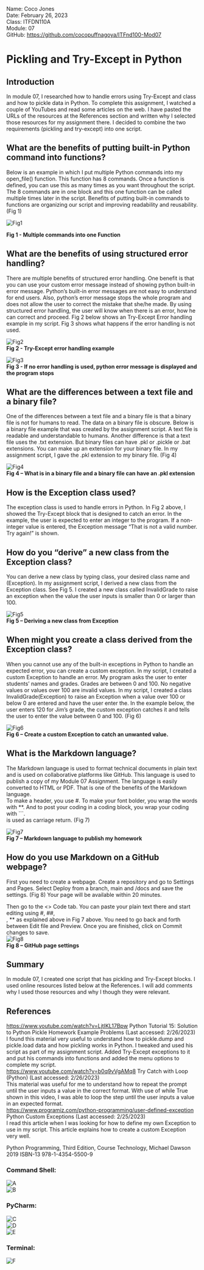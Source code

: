 Name: Coco Jones<br>
Date: February 26, 2023<br>
Class: ITFDN110A<br>
Module: 07<br>
GitHub: https://github.com/cocopuffnagoya/ITFnd100-Mod07<br>

# **Pickling and Try-Except in Python**

## **Introduction**
In module 07, I researched how to handle errors using Try-Except and class and how to pickle data in Python. To complete this assignment, I watched a couple of YouTubes and read some articles on the web. I have pasted the URLs of the resources at the References section and written why I selected those resources for my assignment there. I decided to combine the two requirements (pickling and try-except) into one script. 

## **What are the benefits of putting built-in Python command into functions?**
Below is an example in which I put multiple Python commands into my open_file() function. This function has 8 commands. Once a function is defined, you can use this as many times as you want throughout the script. The 8 commands are in one block and this one function can be called multiple times later in the script. Benefits of putting built-in commands to functions are organizing our script and improving readability and reusability. (Fig 1)

![Fig1](https://github.com/cocopuffnagoya/ITFnd100-Mod07/blob/main/docs/Images/Fig1.png "Fig 1 - Multiple commands into one Function")<br>

**Fig 1 - Multiple commands into one Function**

## **What are the benefits of using structured error handling?** ##
There are multiple benefits of structured error handling. One benefit is that you can use your custom error message instead of showing python built-in error message. Python’s built-in error messages are not easy to understand for end users. Also, python’s error message stops the whole program and does not allow the user to correct the mistake that she/he made. By using structured error handling, the user will know when there is an error, how he can correct and proceed. Fig 2 below shows an Try-Except Error handling example in my script. Fig 3 shows what happens if the error handling is not used.

![Fig2](https://github.com/cocopuffnagoya/ITFnd100-Mod07/blob/main/docs/Images/Fig2.png "Fig 2 - Try-Except error handling example")<br>
**Fig 2 - Try-Except error handling example**

![Fig3](https://github.com/cocopuffnagoya/ITFnd100-Mod07/blob/main/docs/Images/Fig3.png "Fig 3 - If no error handling is ued, python error message is displayed and the program stops")<br>
**Fig 3 - If no error handling is used, python error message is displayed and the program stops**

## **What are the differences between a text file and a binary file?**
One of the differences between a text file and a binary file is that a binary file is not for humans to read. The data on a binary file is obscure. Below is a binary file example that was created by the assignment script. A text file is readable and understandable to humans. Another difference is that a text file uses the .txt extension. But binary files can have .pkl or .pickle or .bat extensions. You can make up an extension for your binary file. In my assignment script, I gave the .pkl extension to my binary file. (Fig 4)

![Fig4](https://github.com/cocopuffnagoya/ITFnd100-Mod07/blob/main/docs/Images/Fig4.png "Fig 4 - What is in a binary file and a binary file can have an .pkl extension")<br>
**Fig 4 – What is in a binary file and a binary file can have an .pkl extension**

## **How is the Exception class used?**
The exception class is used to handle errors in Python. In Fig 2 above, I showed the Try-Except block that is designed to catch an error. In the example, the user is expected to enter an integer to the program. If a non-integer value is entered, the Exception message “That is not a valid number. Try again!” is shown.
 
## **How do you “derive” a new class from the Exception class?**
You can derive a new class by typing class, your desired class name and (Exception). In my assignment script, I derived a new class from the Exception class. See Fig 5. I created a new class called InvalidGrade to raise an exception when the value the user inputs is smaller than 0 or larger than 100. 

![Fig5](https://github.com/cocopuffnagoya/ITFnd100-Mod07/blob/main/docs/Images/Fig5.png "Fig 5 - Deriving a new class from Exception")<br>
**Fig 5 – Deriving a new class from Exception**
## When might you create a class derived from the Exception class?
When you cannot use any of the built-in exceptions in Python to handle an expected error, you can create a custom exception. In my script, I created a custom Exception to handle an error. My program asks the user to enter students’ names and grades. Grades are between 0 and 100. No negative values or values over 100 are invalid values. In my script, I created a class InvalidGrade(Exception) to raise an Exception when a value over 100 or below 0 are entered and have the user enter the. In the example below, the user enters 120 for Jim’s grade, the custom exception catches it and tells the user to enter the value between 0 and 100. (Fig 6)<br>

![Fig6](https://github.com/cocopuffnagoya/ITFnd100-Mod07/blob/main/docs/Images/Fig6.png "Fig 6 - Create a custom Exception to catch an unwanted value")<br>
**Fig 6 – Create a custom Exception to catch an unwanted value.**

## **What is the Markdown language?**
The Markdown language is used to format technical documents in plain text and is used on collaborative platforms like GitHub. This language is used to publish a copy of my Module 07 Assignment. The language is easily converted to HTML or PDF. That is one of the benefits of the Markdown language.  
To make a header, you use #. To make your font bolder, you wrap the words with **. And to post your coding in a coding block, you wrap your coding with ```. <br> is used as carriage return. (Fig 7)

![Fig7](https://github.com/cocopuffnagoya/ITFnd100-Mod07/blob/main/docs/Images/Fig7.png "Fig 7 - Markdown language to publish my homework")<br>
**Fig 7 – Markdown language to publish my homework**

## **How do you use Markdown on a GitHub webpage?**
First you need to create a webpage. Create a repository and go to Settings and Pages. Select Deploy from a branch, main and /docs and save the settings. (Fig 8) Your page will be available within 20 minutes.<br>
 
Then go to the <> Code tab. You can paste your plain text there and start editing using #, ##, <br>, ** as explained above in Fig 7 above. You need to go back and forth between Edit file and Preview. Once you are finished, click on Commit changes to save.<br>
![Fig8](https://github.com/cocopuffnagoya/ITFnd100-Mod07/blob/main/docs/Images/Fig8.png "Fig 8 - GitHub page settings")<br>
**Fig 8 – GitHub page settings**

## **Summary**
In module 07, I created one script that has pickling and Try-Except blocks. I used online resources listed below at the References. I will add comments why I used those resources and why I though they were relevant. 

## **References**
https://www.youtube.com/watch?v=LjtIKL17Bpw  Python Tutorial 15: Solution to Python Pickle Homework Example Problems (Last accessed: 2/26/2023)<br>
I found this material very useful to understand how to pickle.dump and pickle.load data and how pickling works in Python. I tweaked and used his script as part of my assignment script. Added Try-Except exceptions to it and put his commands into functions and added the menu options to complete my script.<br>
https://www.youtube.com/watch?v=b0q9vVgAMq8 Try Catch with Loop (Python) (Last accessed: 2/26/2023) <br>
This material was useful for me to understand how to repeat the prompt until the user inputs a value in the correct format. With use of while True shown in this video, I was able to loop the step until the user inputs a value in an expected format.<br>
https://www.programiz.com/python-programming/user-defined-exception  Python Custom Exceptions (Last accessed: 2/25/2023)<br>
I read this article when I was looking for how to define my own Exception to use in my script. This article explains how to create a custom Exception very well.<br>

Python Programming, Third Edition, Course Technology, Michael Dawson 2019  ISBN-13 978-1-4354-5500-9

### **Command Shell:**
![A](https://github.com/cocopuffnagoya/ITFnd100-Mod07/blob/main/docs/Images/A.png "Command Shell")<br>
![B](https://github.com/cocopuffnagoya/ITFnd100-Mod07/blob/main/docs/Images/B.png "Command Shell")<br>
### **PyCharm:**
![C](https://github.com/cocopuffnagoya/ITFnd100-Mod07/blob/main/docs/Images/C.png "Command Shell")<br>
![D](https://github.com/cocopuffnagoya/ITFnd100-Mod07/blob/main/docs/Images/D.png "Command Shell")<br>
![E](https://github.com/cocopuffnagoya/ITFnd100-Mod07/blob/main/docs/Images/E.png "Command Shell")<br>
### **Terminal:**
![F](https://github.com/cocopuffnagoya/ITFnd100-Mod07/blob/main/docs/Images/F.png "Command Shell")<br>
